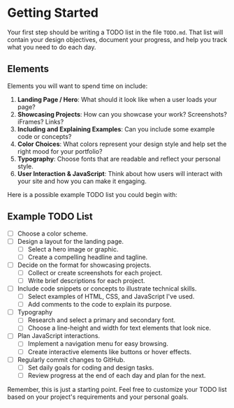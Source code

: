 # Getting Started

Your first step should be writing a TODO list in the file `TODO.md`. That list will contain your design objectives, document your progress, and help you track what you need to do each day.

## Elements
Elements you will want to spend time on include:

1. **Landing Page / Hero**: What should it look like when a user loads your page?
2. **Showcasing Projects**: How can you showcase your work? Screenshots? iFrames? Links?
3. **Including and Explaining Examples**: Can you include some example code or concepts?
4. **Color Choices**: What colors represent your design style and help set the right mood for your portfolio?
5. **Typography**: Choose fonts that are readable and reflect your personal style.
6. **User Interaction & JavaScript**: Think about how users will interact with your site and how you can make it engaging.

Here is a possible example TODO list you could begin with:

## Example TODO List
- [ ] Choose a color scheme.
- [ ] Design a layout for the landing page.
  - [ ] Select a hero image or graphic.
  - [ ] Create a compelling headline and tagline.
- [ ] Decide on the format for showcasing projects.
  - [ ] Collect or create screenshots for each project.
  - [ ] Write brief descriptions for each project.  
- [ ] Include code snippets or concepts to illustrate technical skills.
  - [ ] Select examples of HTML, CSS, and JavaScript I've used.
  - [ ] Add comments to the code to explain its purpose.
- [ ] Typography
  - [ ] Research and select a primary and secondary font.
  - [ ] Choose a line-height and width for text elements that look nice.
- [ ] Plan JavaScript interactions.
  - [ ] Implement a navigation menu for easy browsing.
  - [ ] Create interactive elements like buttons or hover effects.
- [ ] Regularly commit changes to GitHub.
  - [ ] Set daily goals for coding and design tasks.
  - [ ] Review progress at the end of each day and plan for the next.

Remember, this is just a starting point. Feel free to customize your TODO list based on your project's requirements and your personal goals.
